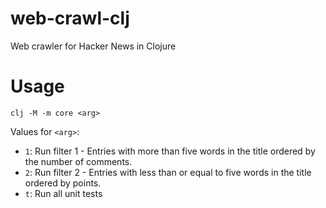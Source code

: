# web-crawl-clj
Web crawler for Hacker News in Clojure

# Usage
````
clj -M -m core <arg>
````
Values for `<arg>`: 
- `1`: Run filter 1 - Entries with more than five words in the title ordered by the number of comments.
- `2`: Run filter 2 - Entries with less than or equal to five words in the title ordered by points.
- `t`: Run all unit tests